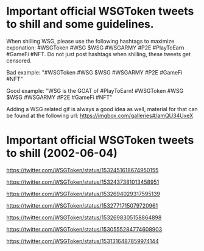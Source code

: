 <h1>Important official WSGToken tweets to shill and some guidelines.</h1>

When shilling WSG, please use the following hashtags to maximize exponation: #WSGToken #WSG $WSG #WSGARMY #P2E #PlayToEarn #GameFi #NFT.
Do not just post hashtags when shilling, these tweets get censored.

Bad example:
"#WSGToken #WSG $WSG #WSGARMY #P2E #GameFi #NFT"

Good example:
"WSG is the GOAT of #PlayToEarn!
#WSGToken #WSG $WSG #WSGARMY #P2E #GameFi #NFT"

Adding a WSG related gif is always a good idea as well, material for that can be found at the following url:
https://imgbox.com/galleries#/amQU34UxeX

<h1>Important official WSGToken tweets to shill (2002-06-04)</h1>

https://twitter.com/WSGToken/status/1532451618674950155

https://twitter.com/WSGToken/status/1532437381013458951

https://twitter.com/WSGToken/status/1532694029317595139

https://twitter.com/WSGToken/status/1532771715079720961

https://twitter.com/WSGToken/status/1532698305158864898

https://twitter.com/WSGToken/status/1530555284774608903

https://twitter.com/WSGToken/status/1531316487859974144
